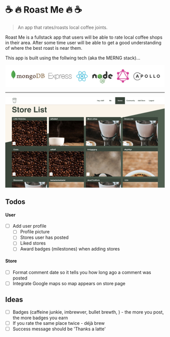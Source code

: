 # ☕ 🔥 Roast Me 🔥 ☕

> An app that rates/roasts local coffee joints.

Roast Me is a fullstack app that users will be able to rate local coffee shops in their area. After some time user will be able to get a good understanding of where the best roast is near them.

This app is built using the follwing tech (aka the MERNG stack)...

![Site](static/tech-stack.jpg?raw=true 'Tech')

---

![Site](static/store-front.png?raw=true 'Site')

## Todos

#### User

- [ ] Add user profile
  - [ ] Profile picture
  - [ ] Stores user has posted
  - [ ] Liked stores
  - [ ] Award badges (milestones) when adding stores

#### Store

- [ ] Format comment date so it tells you how long ago a comment was posted
- [ ] Integrate Google maps so map appears on store page

## Ideas

- [ ] Badges (caffeine junkie, imbrewver, bullet brewth, ) - the more you post, the more badges you earn
- [ ] If you rate the same place twice - déjà brew
- [ ] Success message should be 'Thanks a latte'
